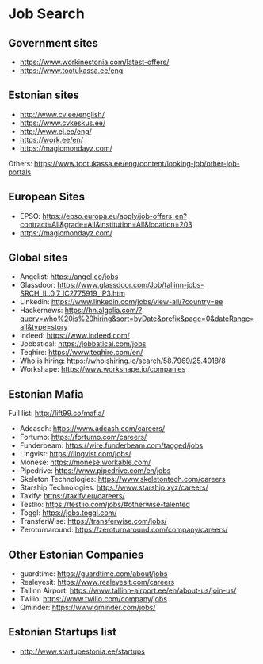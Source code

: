 # Job Search

## Government sites

* https://www.workinestonia.com/latest-offers/
* https://www.tootukassa.ee/eng

## Estonian sites

* http://www.cv.ee/english/
* https://www.cvkeskus.ee/
* http://www.ej.ee/eng/
* https://work.ee/en/
* https://magicmondayz.com/

Others: https://www.tootukassa.ee/eng/content/looking-job/other-job-portals

## European Sites

* EPSO: https://epso.europa.eu/apply/job-offers_en?contract=All&grade=All&institution=All&location=203
* https://magicmondayz.com/

## Global sites

* Angelist: https://angel.co/jobs
* Glassdoor: https://www.glassdoor.com/Job/tallinn-jobs-SRCH_IL.0,7_IC2775919_IP3.htm
* Linkedin: https://www.linkedin.com/jobs/view-all/?country=ee
* Hackernews: https://hn.algolia.com/?query=who%20is%20hiring&sort=byDate&prefix&page=0&dateRange=all&type=story
* Indeed: https://www.indeed.com/
* Jobbatical: https://jobbatical.com/jobs
* Teqhire: https://www.teqhire.com/en/
* Who is hiring: https://whoishiring.io/search/58.7969/25.4018/8
* Workshape: https://www.workshape.io/companies

## Estonian Mafia

Full list: http://lift99.co/mafia/

* Adcasdh: https://www.adcash.com/careers/
* Fortumo: https://fortumo.com/careers/
* Funderbeam: https://wire.funderbeam.com/tagged/jobs
* Lingvist: https://lingvist.com/jobs/
* Monese: https://monese.workable.com/
* Pipedrive: https://www.pipedrive.com/en/jobs
* Skeleton Technologies: https://www.skeletontech.com/careers
* Starship Technologies: https://www.starship.xyz/careers/
* Taxify: https://taxify.eu/careers/
* Testlio: https://testlio.com/jobs/#otherwise-talented
* Toggl: https://jobs.toggl.com/
* TransferWise: https://transferwise.com/jobs/
* Zeroturnaround: https://zeroturnaround.com/company/careers/

## Other Estonian Companies

* guardtime: https://guardtime.com/about/jobs
* Realeyesit: https://www.realeyesit.com/careers
* Tallinn Airport: https://www.tallinn-airport.ee/en/about-us/join-us/
* Twilio: https://www.twilio.com/company/jobs
* Qminder: https://www.qminder.com/jobs/

## Estonian Startups list

* http://www.startupestonia.ee/startups

